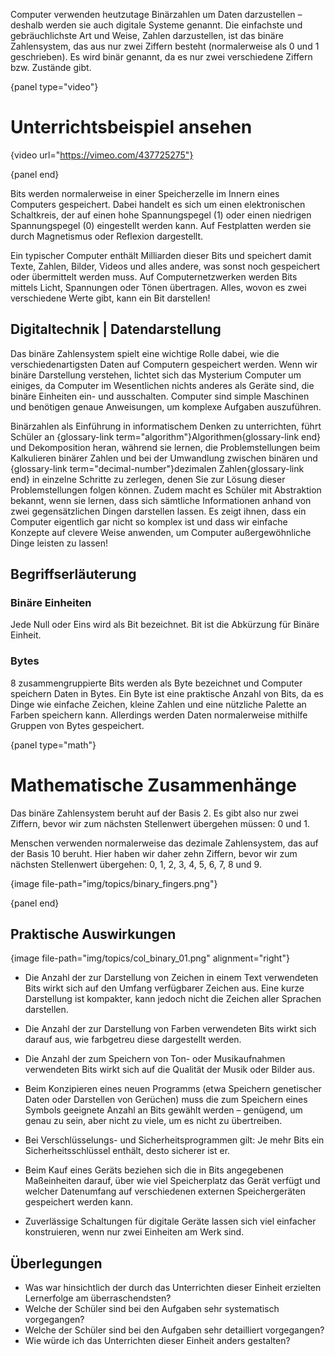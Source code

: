 Computer verwenden heutzutage Binärzahlen um Daten darzustellen – deshalb werden sie auch digitale Systeme genannt. Die einfachste und gebräuchlichste Art und Weise, Zahlen darzustellen, ist das binäre Zahlensystem, das aus nur zwei Ziffern besteht (normalerweise als 0 und 1 geschrieben). Es wird binär genannt, da es nur zwei verschiedene Ziffern bzw. Zustände gibt.

{panel type="video"}

# Unterrichtsbeispiel ansehen

{video url="https://vimeo.com/437725275"}

{panel end}

Bits werden normalerweise in einer Speicherzelle im Innern eines Computers gespeichert. Dabei handelt es sich um einen elektronischen Schaltkreis, der auf einen hohe Spannungspegel (1) oder einen niedrigen Spannungspegel (0) eingestellt werden kann. Auf Festplatten werden sie durch Magnetismus oder Reflexion dargestellt.

Ein typischer Computer enthält Milliarden dieser Bits und speichert damit Texte, Zahlen, Bilder, Videos und alles andere, was sonst noch gespeichert oder übermittelt werden muss. Auf Computernetzwerken werden Bits mittels Licht, Spannungen oder Tönen übertragen. Alles, wovon es zwei verschiedene Werte gibt, kann ein Bit darstellen!

## Digitaltechnik | Datendarstellung

Das binäre Zahlensystem spielt eine wichtige Rolle dabei, wie die verschiedenartigsten Daten auf Computern gespeichert werden. Wenn wir binäre Darstellung verstehen, lichtet sich das Mysterium Computer um einiges, da Computer im Wesentlichen nichts anderes als Geräte sind, die binäre Einheiten ein- und ausschalten. Computer sind simple Maschinen und benötigen genaue Anweisungen, um komplexe Aufgaben auszuführen.

Binärzahlen als Einführung in informatischem Denken zu unterrichten, führt Schüler an {glossary-link term="algorithm"}Algorithmen{glossary-link end} und Dekomposition heran, während sie lernen, die Problemstellungen beim Kalkulieren binärer Zahlen und bei der Umwandlung zwischen binären und {glossary-link term="decimal-number"}dezimalen Zahlen{glossary-link end} in einzelne Schritte zu zerlegen, denen Sie zur Lösung dieser Problemstellungen folgen können. Zudem macht es Schüler mit Abstraktion bekannt, wenn sie lernen, dass sich sämtliche Informationen anhand von zwei gegensätzlichen Dingen darstellen lassen. Es zeigt ihnen, dass ein Computer eigentlich gar nicht so komplex ist und dass wir einfache Konzepte auf clevere Weise anwenden, um Computer außergewöhnliche Dinge leisten zu lassen!

## Begriffserläuterung

### Binäre Einheiten

Jede Null oder Eins wird als Bit bezeichnet. Bit ist die Abkürzung für Binäre Einheit.

### Bytes

8 zusammengruppierte Bits werden als Byte bezeichnet und Computer speichern Daten in Bytes. Ein Byte ist eine praktische Anzahl von Bits, da es Dinge wie einfache Zeichen, kleine Zahlen und eine nützliche Palette an Farben speichern kann. Allerdings werden Daten normalerweise mithilfe Gruppen von Bytes gespeichert.

{panel type="math"}

# Mathematische Zusammenhänge

Das binäre Zahlensystem beruht auf der Basis 2. Es gibt also nur zwei Ziffern, bevor wir zum nächsten Stellenwert übergehen müssen: 0 und 1.

Menschen verwenden normalerweise das dezimale Zahlensystem, das auf der Basis 10 beruht. Hier haben wir daher zehn Ziffern, bevor wir zum nächsten Stellenwert übergehen: 0, 1, 2, 3, 4, 5, 6, 7, 8 und 9.

{image file-path="img/topics/binary_fingers.png"}

{panel end}

## Praktische Auswirkungen

{image file-path="img/topics/col_binary_01.png" alignment="right"}

- Die Anzahl der zur Darstellung von Zeichen in einem Text verwendeten Bits wirkt sich auf den Umfang verfügbarer Zeichen aus. Eine kurze Darstellung ist kompakter, kann jedoch nicht die Zeichen aller Sprachen darstellen.

- Die Anzahl der zur Darstellung von Farben verwendeten Bits wirkt sich darauf aus, wie farbgetreu diese dargestellt werden.

- Die Anzahl der zum Speichern von Ton- oder Musikaufnahmen verwendeten Bits wirkt sich auf die Qualität der Musik oder Bilder aus.

- Beim Konzipieren eines neuen Programms (etwa Speichern genetischer Daten oder Darstellen von Gerüchen) muss die zum Speichern eines Symbols geeignete Anzahl an Bits gewählt werden – genügend, um genau zu sein, aber nicht zu viele, um es nicht zu übertreiben.

- Bei Verschlüsselungs- und Sicherheitsprogrammen gilt: Je mehr Bits ein Sicherheitsschlüssel enthält, desto sicherer ist er.

- Beim Kauf eines Geräts beziehen sich die in Bits angegebenen Maßeinheiten darauf, über wie viel Speicherplatz das Gerät verfügt und welcher Datenumfang auf verschiedenen externen Speichergeräten gespeichert werden kann.

- Zuverlässige Schaltungen für digitale Geräte lassen sich viel einfacher konstruieren, wenn nur zwei Einheiten am Werk sind.

## Überlegungen

- Was war hinsichtlich der durch das Unterrichten dieser Einheit erzielten Lernerfolge am überraschendsten?
- Welche der Schüler sind bei den Aufgaben sehr systematisch vorgegangen?
- Welche der Schüler sind bei den Aufgaben sehr detailliert vorgegangen?
- Wie würde ich das Unterrichten dieser Einheit anders gestalten?
